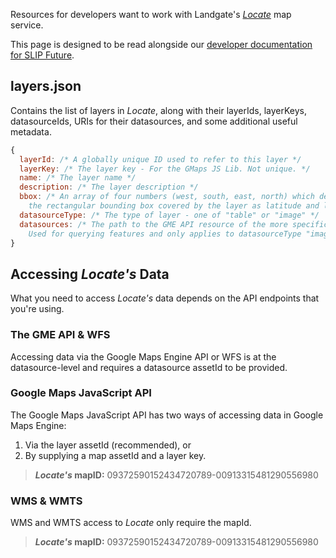 Resources for developers want to work with Landgate's [*Locate*](http://www.locate.wa.gov.au) map service.

This page is designed to be read alongside our [developer documentation for SLIP Future](https://github.com/Landgate/slip-developer-documentation/wiki).

## layers.json
Contains the list of layers in *Locate*, along with their layerIds, layerKeys, datasourceIds, URIs for their datasources, and some additional useful metadata.

```javascript
{
  layerId: /* A globally unique ID used to refer to this layer */
  layerKey: /* The layer key - For the GMaps JS Lib. Not unique. */
  name: /* The layer name */
  description: /* The layer description */
  bbox: /* An array of four numbers (west, south, east, north) which define 
    the rectangular bounding box covered by the layer as latitude and longitude in decimal degrees */
  datasourceType: /* The type of layer - one of "table" or "image" */
  datasources: /* The path to the GME API resource of the more specific version of this asset. 
    Used for querying features and only applies to datasourceType "image". */
}
```

## Accessing *Locate's* Data
What you need to access *Locate's* data depends on the API endpoints that you're using.

### The GME API & WFS
Accessing data via the Google Maps Engine API or WFS is at the datasource-level and requires a datasource assetId to be provided.

### Google Maps JavaScript API
The Google Maps JavaScript API has two ways of accessing data in Google Maps Engine:

1. Via the layer assetId (recommended), or
2. By supplying a map assetId and a layer key.

> ***Locate's* mapID:** 09372590152434720789-00913315481290556980


### WMS & WMTS
WMS and WMTS access to *Locate* only require the mapId.

> ***Locate's* mapID:** 09372590152434720789-00913315481290556980

